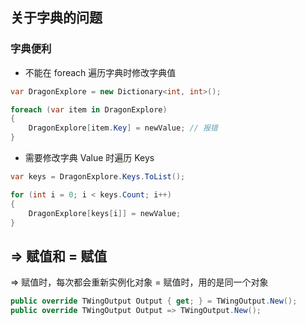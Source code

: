 ## 关于字典的问题

### 字典便利

- 不能在 foreach 遍历字典时修改字典值

```c#
var DragonExplore = new Dictionary<int, int>();

foreach (var item in DragonExplore)
{
    DragonExplore[item.Key] = newValue; // 报错
}
```

- 需要修改字典 Value 时遍历 Keys

```c#
var keys = DragonExplore.Keys.ToList();

for (int i = 0; i < keys.Count; i++)
{
    DragonExplore[keys[i]] = newValue;
}
```

## => 赋值和 = 赋值

=> 赋值时，每次都会重新实例化对象
= 赋值时，用的是同一个对象

```c#
public override TWingOutput Output { get; } = TWingOutput.New();
public override TWingOutput Output => TWingOutput.New();
```
